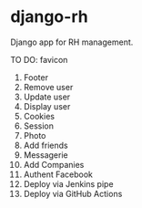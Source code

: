 # django-rh

Django app for RH management.

TO DO:
favicon
1. Footer
2. Remove user
3. Update user
4. Display user
5. Cookies
6. Session
7. Photo
8. Add friends
9. Messagerie
10. Add Companies
11. Authent Facebook
12. Deploy via Jenkins pipe
13. Deploy via GitHub Actions